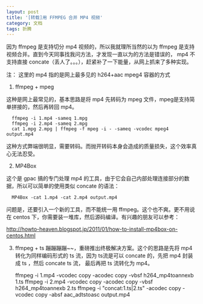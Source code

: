 ```yaml
---
layout: post
title: '[转载]用 FFMPEG 合并 MP4 视频'
category: 文档
tags: 折腾
---
```


因为 ffmpeg 是支持切分 mp4 视频的，所以我就理所当然的以为 ffmpeg 是支持视频合并。直到今天同事找我问方法，才发现一直以为的方法是错误的， mp4 不支持直接 concate（丢人了。。。），赶紧补了一下能量，从网上抓来了多种实现。

注： 这里的 mp4 指的是网上最多见的 h264+aac mpeg4 容器的方式

1. ffmpeg + mpeg

这种是网上最常见的，基本思路是将 mp4 先转码为 mpeg 文件，mpeg是支持简单拼接的，然后再转回 mp4。

      ffmpeg -i 1.mp4 -sameq 1.mpg
      ffmpeg -i 2.mp4 -sameq 2.mpg
      cat 1.mpg 2.mpg | ffmpeg -f mpeg -i - -sameq -vcodec mpeg4 output.mp4
这种方式弊端很明显，需要转码。而抛开转码本身会造成的质量损失，这个效率真心无法忍受。


2. MP4Box

这个是 gpac 搞的专门处理 mp4 的工具，由于它会自己内部处理连接部分的数据，所以可以简单的使用类似 concate 的语法：

      MP4Box -cat 1.mp4 -cat 2.mp4 output.mp4
问题是，还要引入一个新的工具，而不能统一用 ffmpeg。这个也不爽。更不用说在 centos 下，你需要装一堆库，然后源码编译。有兴趣的朋友可以参考：


http://howto-heaven.blogspot.jp/2011/01/how-to-install-mp4box-on-centos.html

3. ffmpeg + ts
蹦蹦蹦蹦~~，重磅推出终极解决方案。这个的思路是先将 mp4 转化为同样编码形式的 ts 流，因为 ts流是可以 concate 的，先把 mp4 封装成 ts ，然后 concate ts 流， 最后再把 ts 流转化为 mp4。

      ffmpeg -i 1.mp4 -vcodec copy -acodec copy -vbsf h264_mp4toannexb 1.ts
      ffmpeg -i 2.mp4 -vcodec copy -acodec copy -vbsf h264_mp4toannexb 2.ts
      ffmpeg -i "concat:1.ts|2.ts" -acodec copy -vcodec copy -absf aac_adtstoasc output.mp4
      
